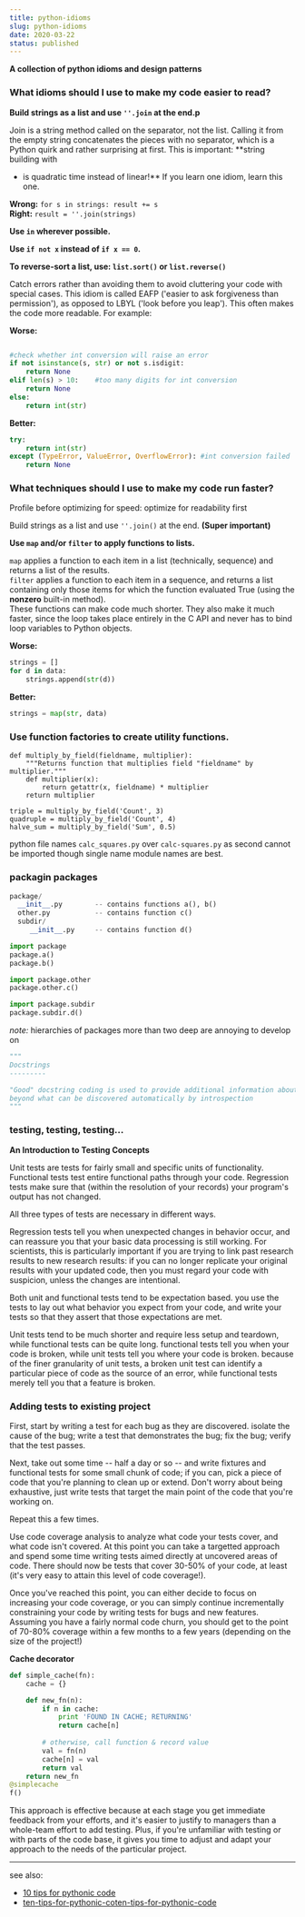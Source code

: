 ```yaml
---
title: python-idioms
slug: python-idioms
date: 2020-03-22
status: published
---
```


**A collection of python idioms and design patterns**

### What idioms should I use to make my code easier to read? 


**Build strings as a list and use `''.join` at the end.p** 

Join is a string method called on the separator, not the list. Calling it from
the empty string concatenates the pieces with no separator, which is a Python
quirk and rather surprising at first. This is important: **string building with
+ is quadratic time instead of linear!** If you learn one idiom, learn this
  one.

**Wrong:** `for s in strings: result += s`  
**Right:** `result = ''.join(strings)`

**Use `in` wherever possible.**

**Use `if not x` instead of `if x == 0`.**

**To reverse-sort a list, use: `list.sort()` or `list.reverse()`**

Catch errors rather than avoiding them to avoid cluttering your code with
special cases.  This idiom is called EAFP ('easier to ask forgiveness than
permission'), as opposed to LBYL ('look before you leap').
This often makes the code more readable. For example:

**Worse:**

```python

#check whether int conversion will raise an error
if not isinstance(s, str) or not s.isdigit:
    return None
elif len(s) > 10:    #too many digits for int conversion
    return None
else:
    return int(str)
```

**Better:**

```python
try:
    return int(str)
except (TypeError, ValueError, OverflowError): #int conversion failed
    return None
```

### What techniques should I use to make my code run faster? 		

Profile before optimizing for speed: optimize for readability first

Build strings as a list and use `''.join()` at the end. **(Super important)**

**Use `map` and/or `filter` to apply functions to lists.**

`map` applies a function to each item in a list (technically, sequence) and
returns a list of the results.  
`filter` applies a function to each item in a sequence, and returns a list
containing only those items for which the function evaluated True (using the
__nonzero__ built-in method).  
These functions can make code much shorter. 
They also make it much faster, since the loop takes place entirely in the C API
and never has to bind loop variables to Python objects.

**Worse:**
```python
strings = []
for d in data:
    strings.append(str(d))
```

**Better:**
```python
strings = map(str, data)
```

### **Use function factories to create utility functions.**

```
def multiply_by_field(fieldname, multiplier):
    """Returns function that multiplies field "fieldname" by multiplier."""
    def multiplier(x):
        return getattr(x, fieldname) * multiplier
    return multiplier

triple = multiply_by_field('Count', 3)
quadruple = multiply_by_field('Count', 4)
halve_sum = multiply_by_field('Sum', 0.5)
```

python file names `calc_squares.py` over `calc-squares.py` as second cannot be
imported though single name module names are best.

### packagin packages

```python
package/
  __init__.py        -- contains functions a(), b()
  other.py           -- contains function c()
  subdir/
     __init__.py     -- contains function d()
```

```python
import package
package.a()
package.b()

import package.other
package.other.c()

import package.subdir
package.subdir.d()
``` 

*note:* hierarchies of packages more than two deep are annoying to develop on

```python
""" 
Docstrings
---------

"Good" docstring coding is used to provide additional information about functionality 
beyond what can be discovered automatically by introspection
"""
```

### testing, testing, testing...

**An Introduction to Testing Concepts**

Unit tests are tests for fairly small and specific units of functionality.
Functional tests test entire functional paths through your code. 
Regression tests make sure that (within the resolution of your records) your program's output has not changed.

All three types of tests are necessary in different ways.

Regression tests tell you when unexpected changes in behavior occur, and can
reassure you that your basic data processing is still working.  For scientists,
this is particularly important if you are trying to link past research results
to new research results: if you can no longer replicate your original results
with your updated code, then you must regard your code with suspicion, unless
the changes are intentional.

Both unit and functional tests tend to be expectation based.  you use the tests
to lay out what behavior you expect from your code, and write your tests so
that they assert that those expectations are met.

Unit tests tend to be much shorter and require less setup and teardown, while
functional tests can be quite long.  functional tests tell you when your code
is broken, while unit tests tell you where your code is broken.  because of the
finer granularity of unit tests, a broken unit test can identify a particular
piece of code as the source of an error, while functional tests merely tell you
that a feature is broken.

### Adding tests to existing project 


First, start by writing a test for each bug as they are discovered.
isolate the cause of the bug; write a test that demonstrates the bug; fix the
bug; verify that the test passes.

Next, take out some time -- half a day or so -- and write fixtures and
functional tests for some small chunk of code; if you can, pick a piece of code
that you're planning to clean up or extend. Don't worry about being exhaustive,
just write tests that target the main point of the code that you're working on.

Repeat this a few times. 

Use code coverage analysis to analyze what code your tests cover, and what code
isn't covered.  At this point you can take a targetted approach and spend some
time writing tests aimed directly at uncovered areas of code.  There should now
be tests that cover 30-50% of your code, at least (it's very easy to attain
this level of code coverage!).

Once you've reached this point, you can either decide to focus on increasing
your code coverage, or you can simply continue incrementally constraining your
code by writing tests for bugs and new features.  Assuming you have a fairly
normal code churn, you should get to the point of 70-80% coverage within a few
months to a few years (depending on the size of the project!)


**Cache decorator**
```python
def simple_cache(fn):
    cache = {}

    def new_fn(n):
        if n in cache:
            print 'FOUND IN CACHE; RETURNING'
            return cache[n]
            
        # otherwise, call function & record value
        val = fn(n)
        cache[n] = val
        return val
    return new_fn
@simplecache
f()
```


This approach is effective because at each stage you get immediate feedback
from your efforts, and it's easier to justify to managers than a whole-team
effort to add testing. Plus, if you're unfamiliar with testing or with parts of
the code base, it gives you time to adjust and adapt your approach to the needs
of the particular project.

---

see also: 

- [10 tips for pythonic code](https://www.youtube.com/watch?v=_O23jIXsshs)
- [ten-tips-for-pythonic-coten-tips-for-pythonic-code](https://github.com/mikeckennedy/ten-tips-for-pythonic-code-jetbrains-webcast/blob/master/)




